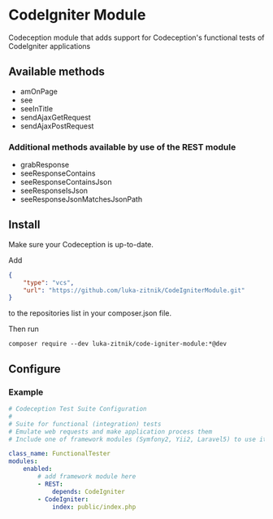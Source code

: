 # CodeIgniter Module

Codeception module that adds support for Codeception's functional tests of CodeIgniter applications

## Available methods

* amOnPage
* see
* seeInTitle
* sendAjaxGetRequest
* sendAjaxPostRequest

### Additional methods available by use of the REST module

* grabResponse
* seeResponseContains
* seeResponseContainsJson
* seeResponseIsJson
* seeResponseJsonMatchesJsonPath

## Install

Make sure your Codeception is up-to-date.

Add
```json
{
    "type": "vcs",
    "url": "https://github.com/luka-zitnik/CodeIgniterModule.git"
}
```
to the repositories list in your composer.json file.

Then run
```shell
composer require --dev luka-zitnik/code-igniter-module:*@dev
```

## Configure

### Example

```yaml
# Codeception Test Suite Configuration
#
# Suite for functional (integration) tests
# Emulate web requests and make application process them
# Include one of framework modules (Symfony2, Yii2, Laravel5) to use it

class_name: FunctionalTester
modules:
    enabled:
        # add framework module here
        - REST:
            depends: CodeIgniter
        - CodeIgniter:
            index: public/index.php
```
